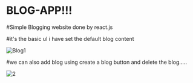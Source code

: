 # BLOG-APP!!!

#Simple Blogging  website done by react.js

#it's the basic uI i have set the default blog content

![Blog1](https://github.com/Shri2703/BLOG-APP/assets/126264718/4164c101-aa8e-41cc-90fb-0af5de75abfe)

#we can also add blog using create a blog button and delete the blog.....


![2](https://github.com/Shri2703/BLOG-APP/assets/126264718/b33a0fb0-b050-4d2d-8c11-81a90df48045)


